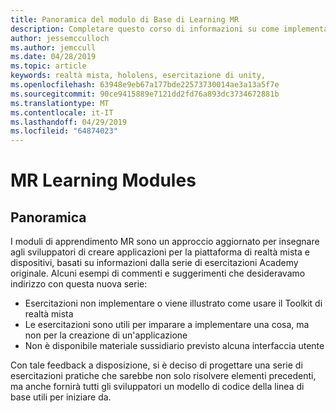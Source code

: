 ```yaml
---
title: Panoramica del modulo di Base di Learning MR
description: Completare questo corso di informazioni su come implementare il riconoscimento di volti di Azure all'interno di un'applicazione di realtà mista.
author: jessemcculloch
ms.author: jemccull
ms.date: 04/28/2019
ms.topic: article
keywords: realtà mista, hololens, esercitazione di unity,
ms.openlocfilehash: 63948e9eb67a177bde22573730014ae3a13a5f7e
ms.sourcegitcommit: 90ce9415889e7121dd2fd76a893dc3734672881b
ms.translationtype: MT
ms.contentlocale: it-IT
ms.lasthandoff: 04/29/2019
ms.locfileid: "64874023"
---
```

# <a name="mr-learning-modules"></a>MR Learning Modules

## <a name="overview"></a>Panoramica

I moduli di apprendimento MR sono un approccio aggiornato per insegnare agli sviluppatori di creare applicazioni per la piattaforma di realtà mista e dispositivi, basati su informazioni dalla serie di esercitazioni Academy originale. Alcuni esempi di commenti e suggerimenti che desideravamo indirizzo con questa nuova serie:

* Esercitazioni non implementare o viene illustrato come usare il Toolkit di realtà mista
* Le esercitazioni sono utili per imparare a implementare una cosa, ma non per la creazione di un'applicazione
* Non è disponibile materiale sussidiario previsto alcuna interfaccia utente

Con tale feedback a disposizione, si è deciso di progettare una serie di esercitazioni pratiche che sarebbe non solo risolvere elementi precedenti, ma anche fornirà tutti gli sviluppatori un modello di codice della linea di base utili per iniziare da.

